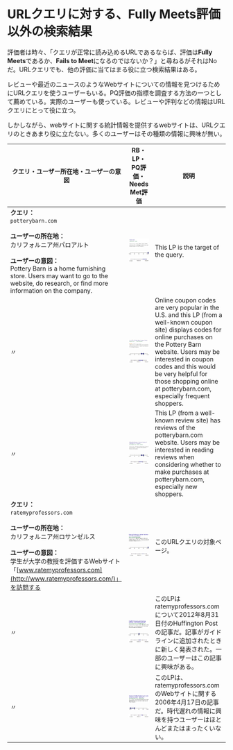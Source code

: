 # URLクエリに対する、Fully Meets評価以外の検索結果

評価者は時々、「クエリが正常に読み込めるURLであるならば、評価は**Fully Meets**であるか、**Fails to Meet**になるのではないか？」と尋ねるがそれはNoだ。URLクエリでも、他の評価に当てはまる役に立つ検索結果はある。

レビューや最近のニュースのようなWebサイトについての情報を見つけるためにURLクエリを使うユーザーもいる。PQ評価の指標を調査する方法の一つとして薦めている。実際のユーザーも使っている。レビューや評判などの情報はURLクエリにとって役に立つ。

しかしながら、webサイトに関する統計情報を提供するwebサイトは、URLクエリのときあまり役に立たない。多くのユーザーはその種類の情報に興味が無い。

クエリ・ユーザー所在地・ユーザーの意図|RB・LP・PQ評価・Needs Met評価|説明
---|---|---
**クエリ：**<br>`potterybarn.com`<br><br>**ユーザーの所在地：**<br>カリフォルニア州パロアルト<br><br>**ユーザーの意図：**<br>Pottery Barn is a home furnishing store. Users may want to go to the website, do research, or find more information on the company.|![](../images/img760.jpg)<br>![needs met scale - fully meets](../images/fullym.jpg)![page quality scale - high - wide range](../images/high-wide.jpg)|This LP is the target of the query.
〃|![](../images/img763.jpg)<br>![needs met scale - moderately meets+ - narrow range](../images/mm+narrow.jpg)![page quality scale - medium- wide range](../images/medium-wide.jpg)|Online coupon codes are very popular in the U.S. and this LP (from a well-known coupon site) displays codes for online purchases on the Pottery Barn website. Users may be interested in coupon codes and this would be very helpful for those shopping online at potterybarn.com, especially frequent shoppers.
〃|![](../images/img766.jpg)<br>![needs met scale - moderately meets+ - narrow range](../images/mm+narrow.jpg)![page quality scale - medium- wide range](../images/medium-wide.jpg)|This LP (from a well-known review site) has reviews of the potterybarn.com website. Users may be interested in reading reviews when considering whether to make purchases at potterybarn.com, especially new shoppers.
**クエリ：**<br>`ratemyprofessors.com`<br><br>**ユーザーの所在地：**<br>カリフォルニア州ロサンゼルス<br><br>**ユーザーの意図：**<br>学生が大学の教授を評価するWebサイト「[www.ratemyprofessors.com](http://www.ratemyprofessors.com/)」を訪問する|![](../images/img769.jpg)<br>![needs met scale - fully meets](../images/fullym.jpg)![page quality scale - high](../images/high.jpg)|このURLクエリの対象ページ。
〃|![](../images/img772.jpg)<br>![needs met scale - moderately meets](../images/mm.jpg)![page quality scale - medium - narrow range](../images/medium-narrow.jpg)|このLPはratemyprofessors.comについて2012年8月31日付のHuffington Postの記事だ。記事がガイドラインに追加されたときに新しく発表された。一部のユーザーはこの記事に興味がある。
〃|![](../images/img775.jpg)<br>![needs met scale - fails to meet - wide range](../images/failsm-wide.jpg)![page quality scale - medium+ - narrow range](../images/medium+narrow.jpg)|このLPは、ratemyprofessors.comのWebサイトに関する2006年4月17日の記事だ。時代遅れの情報に興味を持つユーザーはほとんどまたはまったくいない。
